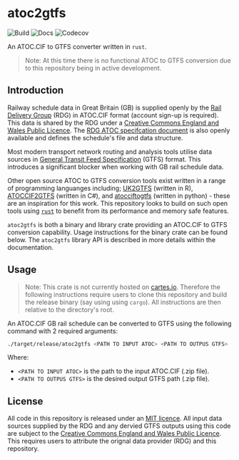 # atoc2gtfs

![Build](https://github.com/heuristic-pedals/minigrep/actions/workflows/ci.yml/badge.svg?branch=main)
![Docs](https://github.com/heuristic-pedals/minigrep/actions/workflows/docs.yml/badge.svg?branch=main)
![Codecov](https://img.shields.io/codecov/c/github/heuristic-pedals/atoc2gtfs/main)

An ATOC.CIF to GTFS converter written in `rust`.

> Note: At this time there is no functional ATOC to GTFS conversion due to this repository being in active development.

## Introduction

Railway schedule data in Great Britain (GB) is supplied openly by the [Rail Delivery Group][RDG homepage] (RDG) in ATOC.CIF format (account sign-up is required). This data is shared by the RDG under a [Creative Commons England and Wales Public Licence][CC eng and wales]. The [RDG ATOC specifcation document][ATOC spec] is also openly available and defines the schedule's file and data structure.

Most modern transport network routing and analysis tools utilise data sources in [General Transit Feed Specification][GTFS docs] (GTFS) format. This introduces a significant blocker when working with GB rail schedule data.

Other open source ATOC to GTFS conversion tools exist written in a range of programming languanges including; [UK2GTFS] (written in R), [ATOCCIF2GTFS] (written in C#), and [atocciftogtfs] (written in python) - these are an inspiration for this work. This repository looks to build on such open tools using [`rust`][rust] to benefit from its performance and memory safe features.

`atoc2gtfs` is both a binary and library crate providing an ATOC.CIF to GTFS conversion capability. Usage instructions for the binary crate can be found below. The `atoc2gtfs` library API is described in more details within the documentation.

## Usage

> Note: This crate is not currently hosted on [cartes.io](https://crates.io). Therefore the following instructions require users to clone this repository and build the release binary (say using using `cargo`). All instructions are then relative to the directory's root.

An ATOC.CIF GB rail schedule can be converted to GTFS using the following command with 2 required arguments:

```bash
./target/release/atoc2gtfs <PATH TO INPUT ATOC> <PATH TO OUTPUS GTFS>
```

Where:

- `<PATH TO INPUT ATOC>` is the path to the input ATOC.CIF (.zip file).
- `<PATH TO OUTPUS GTFS>` is the desired output GTFS path (.zip file).

## License

All code in this repository is released under an [MIT licence][MIT]. All input data sources supplied by the RDG and any dervied GTFS outputs using this code are subject to the [Creative Commons England and Wales Public Licence][CC eng and wales]. This requires users to attribute the orignal data provider (RDG) and this repository.

[RDG homepage]: https://data.atoc.org/member-area
[CC eng and wales]: https://creativecommons.org/licenses/by/2.0/uk/legalcode.en-gb
[ATOC spec]: https://data.atoc.org/sites/all/themes/atoc/files/RSPS5046.pdf
[MIT]: https://github.com/heuristic-pedals/atoc2gtfs/blob/main/LICENSE
[GTFS docs]: https://gtfs.org/schedule/
[UK2GTFS]: https://itsleeds.github.io/UK2GTFS/
[ATOCCIF2GTFS]: https://github.com/odileeds/ATOCCIF2GTFS
[rust]: https://www.rust-lang.org
[atocciftogtfs]: https://pypi.org/project/atcociftogtfs/